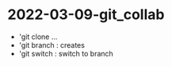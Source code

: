 # 2022-03-09-git_collab
- 'git clone <URL> ...
- 'git branch <NAME> : creates <NAME> 
- 'git switch <NAME> : switch to branch <NAME>


